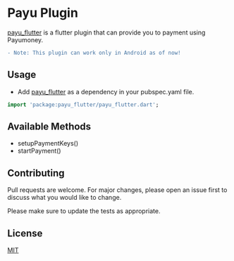 # Payu Plugin

[payu_flutter](https://github.com/maulikanques/payumoneyplugin) is a flutter plugin that can provide you to payment using Payumoney.

```diff
- Note: This plugin can work only in Android as of now!
```


## Usage
- Add [payu_flutter](https://github.com/maulikanques/payumoneyplugin.git#-installing-tab-) as a dependency in your pubspec.yaml file.


```dart
import 'package:payu_flutter/payu_flutter.dart';
```

## Available Methods
- setupPaymentKeys()
- startPayment()

## Contributing
Pull requests are welcome. For major changes, please open an issue first to discuss what you would like to change.

Please make sure to update the tests as appropriate.

## License
[MIT](https://github.com/maulikanques/payumoneyplugin/blob/master/LICENSE)